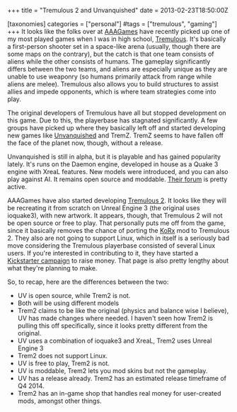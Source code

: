 +++
title = "Tremulous 2 and Unvanquished"
date = 2013-02-23T18:50:00Z

[taxonomies]
categories = ["personal"]
#tags = ["tremulous", "gaming"]
+++
It looks like the folks over at [AAAGames][] have recently picked up one of my most 
played games when I was in high school, [Tremulous][]. It's basically a 
first-person shooter set in a space-like arena (usually, though there are 
some maps on the contrary), but the catch is that one team consists of 
aliens while the other consists of humans. The gameplay significantly 
differs between the two teams, and aliens are especially unique as they 
are unable to use weaponry (so humans primarily attack from range while 
aliens are melee). Tremulous also allows you to build structures to 
assist allies and impede opponents, which is where team strategies come 
into play.

The original developers of Tremulous have all but stopped development on 
this game. Due to this, the playerbase has stagnated significantly. A few 
groups have picked up where they basically left off and started developing 
new games like [Unvanquished][] and TremZ. TremZ seems to have fallen off 
the face of the planet now, though, without a release.

Unvanquished is still in alpha, but it is playable and has gained popularity 
lately. It's runs on the Daemon engine, developed in house as a Quake 3 
engine with XreaL features. New models were introduced, and you can also 
play against AI. It remains open source and moddable. [Their forum][] is 
pretty active.

AAAGames have also started developing [Tremulous 2][]. It looks like they 
will be recreating it from scratch on Unreal Engine 3 (the original uses 
ioquake3), with new artwork. It appears, though, that Tremulous 2 will 
not be open source or free to play. That personally puts me off from 
the game, since it basically removes the chance of porting the [KoRx][] 
mod to Tremulous 2. They also are not going to support Linux, which in 
itself is a seriously bad move considering the Tremulous playerbase 
consisted of several Linux users. If you're interested in contributing to 
it, they have started a [Kickstarter campaign][] to raise money. That page 
is also pretty lengthy about what they're planning to make.

So, to recap, here are the differences between the two:

* UV is open source, while Trem2 is not.
* Both will be using different models
* Trem2 claims to be like the original (physics and balance wise I believe), 
UV has made changes where needed. I haven't seen how Trem2 is pulling this off
specifically, since it looks pretty different from the original.
* UV uses a combination of ioquake3 and XreaL, Trem2 uses Unreal Engine 3
* Trem2 does not support Linux.
* UV is free to play, Trem2 is not.
* UV is moddable, Trem2 lets you mod skins but not the gameplay.
* UV has a release already. Trem2 has an estimated release timeframe of Q4 2014.
* Trem2 has an in-game shop that handles real money for user-created mods, amongst other things.

[AAAGames]: http://www.aaagames.cz
[Tremulous]: http://www.tremulous.net
[Unvanquished]: http://www.unvanquished.net
[Their forum]: http://unvanquished.net/forum/forum.php
[Tremulous 2]: http://www.tremulous2.com
[KoRx]: http://knightsofreason.net/?p=9
[Kickstarter campaign]: http://www.kickstarter.com/projects/aaagames/tremulous-2-0
